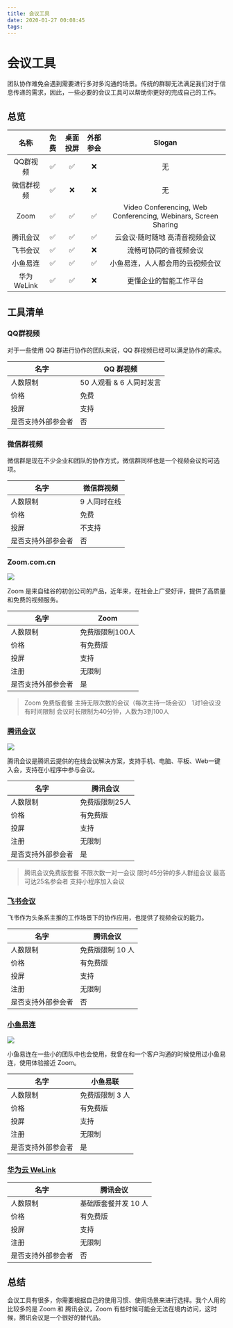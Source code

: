 ```yaml
---
title: 会议工具
date: 2020-01-27 00:08:45
tags:
---
```

# 会议工具

团队协作难免会遇到需要进行多对多沟通的场景。传统的群聊无法满足我们对于信息传递的需求，因此，一些必要的会议工具可以帮助你更好的完成自己的工作。

## 总览

|名称|免费|桌面投屏|外部参会|Slogan|
|:-:	|:-:	|:-:	|:-:	|:-:	|
|QQ群视频|✅|✅|❌|无|
|微信群视频|✅|❌|❌|无|
|Zoom|✅|✅|✅|Video Conferencing, Web Conferencing, Webinars, Screen Sharing|
|腾讯会议|✅|✅|✅|云会议·随时随地 高清音视频会议|
|飞书会议|✅|✅|❌|流畅可协同的音视频会议|
|小鱼易连|✅|✅|✅|小鱼易连，人人都会用的云视频会议|
|华为 WeLink|✅|✅|❌|更懂企业的智能工作平台|

## 工具清单

### QQ群视频

对于一些使用 QQ 群进行协作的团队来说，QQ 群视频已经可以满足协作的需求。


|名字| QQ 群视频|
|---|---|
|人数限制| 50 人观看 & 6 人同时发言|
|价格|免费|
|投屏|支持|
|是否支持外部参会者| 否|


### 微信群视频

微信群是现在不少企业和团队的协作方式，微信群同样也是一个视频会议的可选项。

|名字| 微信群视频|
|---|---|
|人数限制| 9 人同时在线|
|价格|免费|
|投屏|不支持|
|是否支持外部参会者| 否|

### Zoom.com.cn

![](https://postimg.aliavv.com/mbp/05izm.png)

Zoom 是来自硅谷的初创公司的产品，近年来，在社会上广受好评，提供了高质量和免费的视频服务。


|名字|Zoom|
|---|---|
|人数限制|免费版限制100人 |
|价格|有免费版|
|投屏|支持|
|注册|无限制|
|是否支持外部参会者| 是|


> Zoom 免费版套餐
> 主持无限次数的会议（每次主持一场会议）
> 1对1会议没有时间限制
> 会议时长限制为40分钟，人数为3到100人


### [腾讯会议](https://meeting.qq.com/)

![](https://postimg.aliavv.com/mbp/kkpgb.png)

腾讯会议是腾讯云提供的在线会议解决方案，支持手机、电脑、平板、Web一键入会，支持在小程序中参与会议。

|名字|腾讯会议|
|---|---|
|人数限制|免费版限制25人|
|价格|有免费版|
|投屏|支持|
|注册|无限制|
|是否支持外部参会者| 是|

> 腾讯会议免费版套餐
> 不限次数一对一会议
> 限时45分钟的多人群组会议
> 最高可达25名参会者
> 支持小程序加入会议

### [飞书会议](https://www.feishu.cn/product/video)



飞书作为头条系主推的工作场景下的协作应用，也提供了视频会议的能力。

|名字|腾讯会议|
|---|---|
|人数限制|免费版限制 10 人|
|价格|有免费版|
|投屏|支持|
|注册|无限制|
|是否支持外部参会者| 否|


### [小鱼易连](https://www.xylink.com/product/cloud)

![](https://postimg.aliavv.com/mbp/ou88o.png)

小鱼易连在一些小的团队中也会使用，我曾在和一个客户沟通的时候使用过小鱼易连，使用体验接近 Zoom。


|名字|小鱼易联|
|---|---|
|人数限制|免费版限制 3 人|
|价格|有免费版|
|投屏|支持|
|注册|无限制|
|是否支持外部参会者| 是 |


### [华为云 WeLink](https://www.huaweicloud.com/product/welink.html)

|名字|腾讯会议|
|---|---|
|人数限制|基础版套餐并发 10 人 |
|价格|有免费版|
|投屏|支持|
|注册|无限制|
|是否支持外部参会者| 否|


## 总结

会议工具有很多，你需要根据自己的使用习惯、使用场景来进行选择。我个人用的比较多的是 Zoom 和 腾讯会议，Zoom 有些时候可能会无法在境内访问，这时候，腾讯会议是一个很好的替代品。